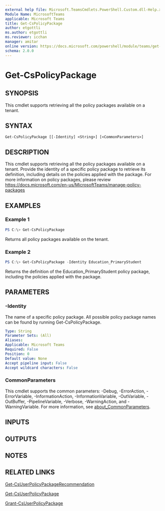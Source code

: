 ```yaml
---
external help file: Microsoft.TeamsCmdlets.PowerShell.Custom.dll-Help.xml
Module Name: MicrosoftTeams
applicable: Microsoft Teams
title: Get-CsPolicyPackage
author: etgottli
ms.author: etgottli
ms.reviewer: icchan
manager: amitar
online version: https://docs.microsoft.com/powershell/module/teams/get-cspolicypackage
schema: 2.0.0
---
```


# Get-CsPolicyPackage

## SYNOPSIS

This cmdlet supports retrieving all the policy packages available on a tenant.

## SYNTAX

```
Get-CsPolicyPackage [[-Identity] <String>] [<CommonParameters>]
```

## DESCRIPTION

This cmdlet supports retrieving all the policy packages available on a tenant. Provide the identity of a specific policy package to retrieve its definition, including details on the policies applied with the package.
For more information on policy packages, please review https://docs.microsoft.com/en-us/MicrosoftTeams/manage-policy-packages

## EXAMPLES

### Example 1
```powershell
PS C:\> Get-CsPolicyPackage
```

Returns all policy packages available on the tenant.

### Example 2
```powershell
PS C:\> Get-CsPolicyPackage -Identity Education_PrimaryStudent
```

Returns the definition of the Education_PrimaryStudent policy package, including the policies applied with the package.

## PARAMETERS

### -Identity

The name of a specific policy package. All possible policy package names can be found by running Get-CsPolicyPackage.

```yaml
Type: String
Parameter Sets: (All)
Aliases:
Applicable: Microsoft Teams
Required: False
Position: 0
Default value: None
Accept pipeline input: False
Accept wildcard characters: False
```

### CommonParameters
This cmdlet supports the common parameters: -Debug, -ErrorAction, -ErrorVariable, -InformationAction, -InformationVariable, -OutVariable, -OutBuffer, -PipelineVariable, -Verbose, -WarningAction, and -WarningVariable. For more information, see [about_CommonParameters](https://go.microsoft.com/fwlink/?LinkID=113216).

## INPUTS

## OUTPUTS

## NOTES

## RELATED LINKS

[Get-CsUserPolicyPackageRecommendation](Get-CsUserPolicyPackageRecommendation.md)

[Get-CsUserPolicyPackage](Get-CsUserPolicyPackage.md)

[Grant-CsUserPolicyPackage](Grant-CsUserPolicyPackage.md)
